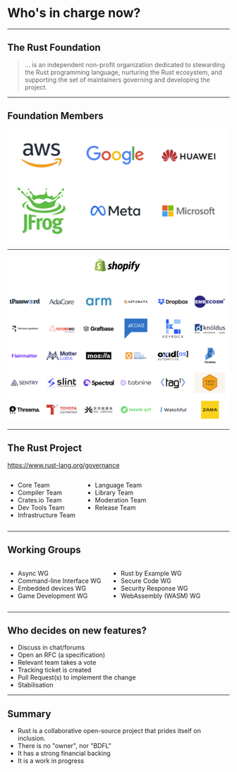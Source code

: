 # Who's in charge now?

<style>
img[alt~="center"] {
  display: block;
  margin: 0 auto;
}
.columns {
    display: grid;
    grid-template-columns: repeat(2, minmax(0, 1fr));
    gap: 1rem;
}
</style>

---


## The Rust Foundation

> ... is an independent non-profit organization dedicated to stewarding the Rust programming language, nurturing the Rust ecosystem, and supporting the set of maintainers governing and developing the project.

---

## Foundation Members

![Platinum Members center width:1000](./platinum-members.png)

---

![bg fit](./other-members.png)

---

## The Rust Project

https://www.rust-lang.org/governance

<div class="columns">
<div>

* Core Team
* Compiler Team
* Crates.io Team
* Dev Tools Team
* Infrastructure Team

</div>
<div>

* Language Team
* Library Team
* Moderation Team
* Release Team

</div>
</div>

---

## Working Groups

<div class="columns">
<div>

* Async WG
* Command-line Interface WG
* Embedded devices WG
* Game Development WG

</div>
<div>

* Rust by Example WG
* Secure Code WG
* Security Response WG
* WebAssembly (WASM) WG

</div>
</div>

---

## Who decides on new features?

* Discuss in chat/forums
* Open an RFC (a specification)
* Relevant team takes a vote
* Tracking ticket is created
* Pull Request(s) to implement the change
* Stabilisation

---

## Summary

* Rust is a collaborative open-source project that prides itself on inclusion.
* There is no "owner", nor "BDFL" 
* It has a strong financial backing
* It is a work in progress
